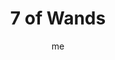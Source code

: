 ---
# basics
title     		 : "7 of Wands"
token					 : 'wands-07'
card_type			 : '' # major, minor, court
layout				 : "tarot-card"
author    		 : 'me'
one_liner 		 : "Bravery, resolve, determination"
alt_names			 : ['Valour', 'Power']
images				 : ['/assets/images/tarot/rws/rw-wands-07.jpg']
keywords			 : ['bravery', 'resolve', 'determination']
url						 : 'tarot/cards/wands-07'
aliases				 : []

# password: 'foolish journey'
dropbox				 : 'https://www.dropbox.com/sh/w7zs6bxvql8nuge/AADwP8o0WxKJc-2C8IAqZL_Ra?dl=0'

meaning_light  : "Refusing to be silenced through fear or intimidation. Continuing a fight against all odds. Being fierce. Defending yourself against physical and emotional attacks. Refusing to put up with abuse. Clinging to your values despite all pressure to abandon them."

meaning_shadow : "Having a chip on your shoulder. Taking unnecessary risks as a means of proving your fearlessness. Looking for an opportunity to take offense. Responding to constructive criticism with defensiveness. Refusing to stand up for yourself and your beliefs."

# more detail
correspondence_planet 			: "Mars"
correspondence_astrological : "Leo"
correspondence_affirmation  : "I am willing to take a stand for what I believe in."
correspondence_story 				: "The main character is attacked by the minions of his adversary."

advice_relationships 	 : "In a healthy relationship, each person feels secure. Partners and friends who constantly abuse others or tear people down must be confronted. Being in a relationship does not mean squelching your own unique insights; stand up for what you feel is right."

advice_work 					 : "The workplace tends to reward aggression. Defend yourself and your own work, making sure you have hard data to back up your claims. If you must become involved in unpleasantness, be sure those you investigate have no valid reason to feel attacked."

advice_spirituality 	 : "Especially when you feel attacked, your spirituality should guide you. Don’t be defensive; as a spiritual person, you know it’s “not about you.” As dramas unfold, stand up for your beliefs, but avoid absorbing and reflecting the poisonous emotions of others."

advice_personal_growth : "Standing up for yourself is healthy and reasonable. Turning the other cheek doesn’t mean making yourself into a doormat. It’s okay to insist on respect. Apply this principle to your interactions with others, too; it’s easier to get fair treatment when you’re known for treating others fairly."

advice_fortune_telling : "Don’t be surprised by a personal attack. Prepare to defend yourself or someone you love."

questions	: ["What is being threatened here? Is it worth fighting for?", "A crisis has the power to reveal what we really value. In your situation, how far are you willing to go to stand up for what you believe in?", "When do you feel most threatened? When do you get defensive?", "How capable are you of defending yourself?", "What kinds of beliefs are worth defending?"]

# referenced in the symbols.toml data file
symbols	  : ['7', 'wands', 'threatening-wands', 'unstable-ground']

# metadata
suppress_topnav : true
related_cards 	: []

---